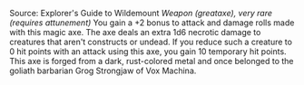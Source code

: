 Source: Explorer's Guide to Wildemount
*Weapon (greataxe), very rare (requires attunement)*
You gain a +2 bonus to attack and damage rolls made with this magic axe. The axe deals an extra 1d6 necrotic damage to creatures that aren't constructs or undead. If you reduce such a creature to 0 hit points with an attack using this axe, you gain 10 temporary hit points.
This axe is forged from a dark, rust-colored metal and once belonged to the goliath barbarian Grog Strongjaw of Vox Machina.